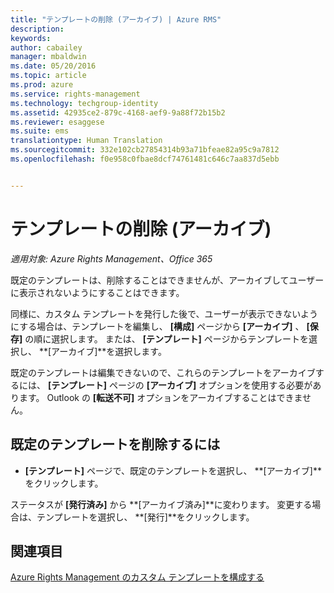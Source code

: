 ```yaml
---
title: "テンプレートの削除 (アーカイブ) | Azure RMS"
description: 
keywords: 
author: cabailey
manager: mbaldwin
ms.date: 05/20/2016
ms.topic: article
ms.prod: azure
ms.service: rights-management
ms.technology: techgroup-identity
ms.assetid: 42935ce2-879c-4168-aef9-9a88f72b15b2
ms.reviewer: esaggese
ms.suite: ems
translationtype: Human Translation
ms.sourcegitcommit: 332e102cb27854314b93a71bfeae82a95c9a7812
ms.openlocfilehash: f0e958c0fbae8dcf74761481c646c7aa837d5ebb


---
```



# テンプレートの削除 (アーカイブ)

*適用対象: Azure Rights Management、Office 365*

既定のテンプレートは、削除することはできませんが、アーカイブしてユーザーに表示されないようにすることはできます。

同様に、カスタム テンプレートを発行した後で、ユーザーが表示できないようにする場合は、テンプレートを編集し、 **[構成]** ページから **[アーカイブ]** 、 **[保存]** の順に選択します。 または、 **[テンプレート]** ページからテンプレートを選択し、 **[アーカイブ]**を選択します。

既定のテンプレートは編集できないので、これらのテンプレートをアーカイブするには、 **[テンプレート]** ページの **[アーカイブ]** オプションを使用する必要があります。 Outlook の **[転送不可]** オプションをアーカイブすることはできません。

## 既定のテンプレートを削除するには

-   **[テンプレート]** ページで、既定のテンプレートを選択し、 **[アーカイブ]**をクリックします。

ステータスが **[発行済み]** から **[アーカイブ済み]**に変わります。 変更する場合は、テンプレートを選択し、 **[発行]**をクリックします。



## 関連項目
[Azure Rights Management のカスタム テンプレートを構成する](configure-custom-templates.md)


<!--HONumber=Jun16_HO4-->



